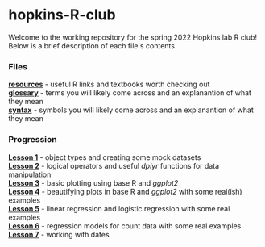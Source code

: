 # hopkins-R-club

Welcome to the working repository for the spring 2022 Hopkins lab R club!\
Below is a brief description of each file's contents.

### Files
[**resources**](resources.md) - useful R links and textbooks worth checking out\
[**glossary**](glossary.md) - terms you will likely come across and an explanantion of what they mean\
[**syntax**](syntax.md) - symbols you will likely come across and an explanantion of what they mean

### Progression
[**Lesson 1**](scripts/mock_data.R) - object types and creating some mock datasets\
[**Lesson 2**](scripts/data_manipulation.R) - logical operators and  useful _dplyr_ functions for data manipulation\
[**Lesson 3**](scripts/data_visualization.R) - basic plotting using base R and _ggplot2_\
[**Lesson 4**](scripts/data_visualization_2.R) - beautifying plots in base R and _ggplot2_ with some real(ish) examples\
[**Lesson 5**](scripts/stats_1.R) - linear regression and logistic regression with some real examples\
[**Lesson 6**](scripts/stats_2.R) - regression models for count data with some real examples\
[**Lesson 7**](scripts/dates.R) - working with dates
